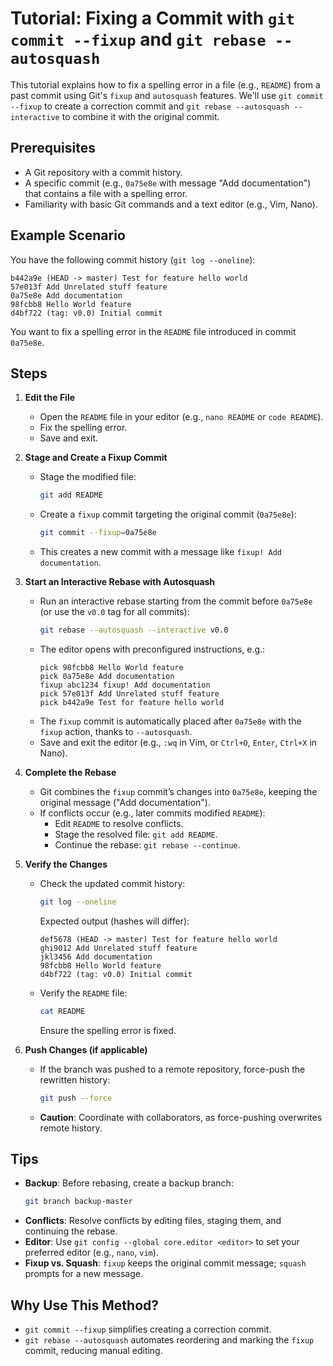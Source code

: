 # Tutorial: Fixing a Commit with `git commit --fixup` and `git rebase --autosquash`

This tutorial explains how to fix a spelling error in a file (e.g., `README`) from a past commit using Git's `fixup` and `autosquash` features. We'll use `git commit --fixup` to create a correction commit and `git rebase --autosquash --interactive` to combine it with the original commit.

## Prerequisites
- A Git repository with a commit history.
- A specific commit (e.g., `0a75e8e` with message "Add documentation") that contains a file with a spelling error.
- Familiarity with basic Git commands and a text editor (e.g., Vim, Nano).

## Example Scenario
You have the following commit history (`git log --oneline`):
```
b442a9e (HEAD -> master) Test for feature hello world
57e013f Add Unrelated stuff feature
0a75e8e Add documentation
98fcbb8 Hello World feature
d4bf722 (tag: v0.0) Initial commit
```
You want to fix a spelling error in the `README` file introduced in commit `0a75e8e`.

## Steps

1. **Edit the File**
   - Open the `README` file in your editor (e.g., `nano README` or `code README`).
   - Fix the spelling error.
   - Save and exit.

2. **Stage and Create a Fixup Commit**
   - Stage the modified file:
     ```bash
     git add README
     ```
   - Create a `fixup` commit targeting the original commit (`0a75e8e`):
     ```bash
     git commit --fixup=0a75e8e
     ```
   - This creates a new commit with a message like `fixup! Add documentation`.

3. **Start an Interactive Rebase with Autosquash**
   - Run an interactive rebase starting from the commit before `0a75e8e` (or use the `v0.0` tag for all commits):
     ```bash
     git rebase --autosquash --interactive v0.0
     ```
   - The editor opens with preconfigured instructions, e.g.:
     ```
     pick 98fcbb8 Hello World feature
     pick 0a75e8e Add documentation
     fixup abc1234 fixup! Add documentation
     pick 57e013f Add Unrelated stuff feature
     pick b442a9e Test for feature hello world
     ```
   - The `fixup` commit is automatically placed after `0a75e8e` with the `fixup` action, thanks to `--autosquash`.
   - Save and exit the editor (e.g., `:wq` in Vim, or `Ctrl+O`, `Enter`, `Ctrl+X` in Nano).

4. **Complete the Rebase**
   - Git combines the `fixup` commit’s changes into `0a75e8e`, keeping the original message ("Add documentation").
   - If conflicts occur (e.g., later commits modified `README`):
     - Edit `README` to resolve conflicts.
     - Stage the resolved file: `git add README`.
     - Continue the rebase: `git rebase --continue`.

5. **Verify the Changes**
   - Check the updated commit history:
     ```bash
     git log --oneline
     ```
     Expected output (hashes will differ):
     ```
     def5678 (HEAD -> master) Test for feature hello world
     ghi9012 Add Unrelated stuff feature
     jkl3456 Add documentation
     98fcbb8 Hello World feature
     d4bf722 (tag: v0.0) Initial commit
     ```
   - Verify the `README` file:
     ```bash
     cat README
     ```
     Ensure the spelling error is fixed.

6. **Push Changes (if applicable)**
   - If the branch was pushed to a remote repository, force-push the rewritten history:
     ```bash
     git push --force
     ```
   - **Caution**: Coordinate with collaborators, as force-pushing overwrites remote history.

## Tips
- **Backup**: Before rebasing, create a backup branch:
  ```bash
  git branch backup-master
  ```
- **Conflicts**: Resolve conflicts by editing files, staging them, and continuing the rebase.
- **Editor**: Use `git config --global core.editor <editor>` to set your preferred editor (e.g., `nano`, `vim`).
- **Fixup vs. Squash**: `fixup` keeps the original commit message; `squash` prompts for a new message.

## Why Use This Method?
- `git commit --fixup` simplifies creating a correction commit.
- `git rebase --autosquash` automates reordering and marking the `fixup` commit, reducing manual editing.